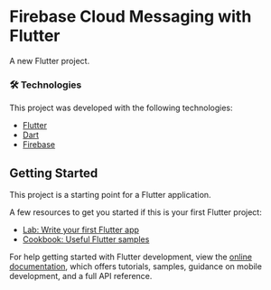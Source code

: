 # Firebase Cloud Messaging with Flutter

A new Flutter project.

### 🛠 Technologies

This project was developed with the following technologies:

- [Flutter](https://flutter.dev/)
- [Dart](https://dart.dev/)
- [Firebase](https://firebase.google.com/)

## Getting Started

This project is a starting point for a Flutter application.

A few resources to get you started if this is your first Flutter project:

- [Lab: Write your first Flutter app](https://docs.flutter.dev/get-started/codelab)
- [Cookbook: Useful Flutter samples](https://docs.flutter.dev/cookbook)

For help getting started with Flutter development, view the
[online documentation](https://docs.flutter.dev/), which offers tutorials,
samples, guidance on mobile development, and a full API reference.
